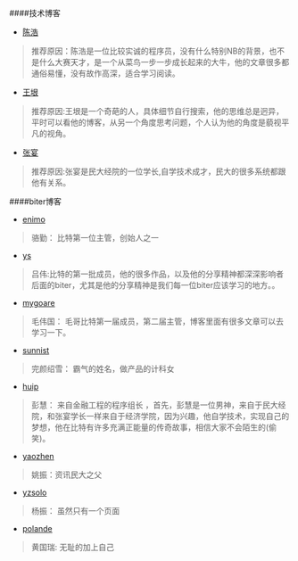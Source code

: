 ####技术博客

*   [陈浩](http://coolshell.cn/)
>
> 推荐原因：陈浩是一位比较实诚的程序员，没有什么特别NB的背景，也不是什么大赛天才，是一个从菜鸟一步一步成长起来的大牛，他的文章很多都通俗易懂，没有故作高深，适合学习阅读。
>

*   [王垠](http://www.yinwang.org/)
>
> 推荐原因:王垠是一个奇葩的人，具体细节自行搜索，他的思维总是迥异，平时可以看他的博客，从另一个角度思考问题，个人认为他的角度是藐视平凡的视角。
>

*   [张宴](http://zyan.cc/)
>
> 推荐原因:张宴是民大经院的一位学长,自学技术成才，民大的很多系统都跟他有关系。
>

####biter博客
*   [enimo](http://blog.anymoore.com/)
>   骆勤： 比特第一位主管，创始人之一
*   [ys](http://blog.ysmood.org)
>  吕伟:比特的第一批成员，他的很多作品，以及他的分享精神都深深影响者后面的biter，尤其是他的分享精神是我们每一位biter应该学习的地方。。
*   [mygoare](http://mygoare.com/)
>  毛伟国： 毛哥比特第一届成员，第二届主管，博客里面有很多文章可以去学习一下。
*   [sunnist](http://sunnist.github.io/)
>   完颜绍雪： 霸气的姓名，做产品的计科女
*   [huip](http://www.huip.org/)
>   彭慧： 来自金融工程的程序组长 ，首先，彭慧是一位男神，来自于民大经院，和张宴学长一样来自于经济学院，因为兴趣，他自学技术，实现自己的梦想，他在比特有许多充满正能量的传奇故事，相信大家不会陌生的(偷笑)。
*   [yaozhen](http://iyaozhen.com/)
>   姚振：资讯民大之父
*   [yzsolo](http://aresyz.com/)
>   杨振： 虽然只有一个页面
*   [polande](http://www.polande.com)
>   黄国瑞: 无耻的加上自己

